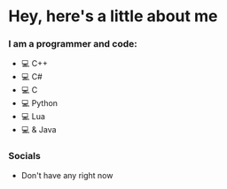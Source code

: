 # Hey, here's a little about me

### I am a programmer and code:
- 💻 C++
- 💻 C#
- 💻 C
- 💻 Python
- 💻 Lua
- 💻 & Java

### Socials

- Don't have any right now
